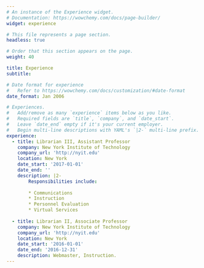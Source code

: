 ```yaml
---
# An instance of the Experience widget.
# Documentation: https://wowchemy.com/docs/page-builder/
widget: experience

# This file represents a page section.
headless: true

# Order that this section appears on the page.
weight: 40

title: Experience
subtitle:

# Date format for experience
#   Refer to https://wowchemy.com/docs/customization/#date-format
date_format: Jan 2006

# Experiences.
#   Add/remove as many `experience` items below as you like.
#   Required fields are `title`, `company`, and `date_start`.
#   Leave `date_end` empty if it's your current employer.
#   Begin multi-line descriptions with YAML's `|2-` multi-line prefix.
experience:
  - title: Librarian III, Assistant Professor
    company: New York Institute of Technology
    company_url: 'http://nyit.edu'
    location: New York
    date_start: '2017-01-01'
    date_end: ''
    description: |2-
        Responsibilities include:
        
        * Communications
		* Instruction
        * Personnel Evaluation
        * Virtual Services
        
  - title: Librarian II, Associate Professor
    company: New York Institute of Technology
    company_url: 'http://nyit.edu'
    location: New York
    date_start: '2016-01-01'
    date_end: '2016-12-31'
    description: Webmaster, Instruction.
---
```

